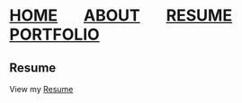 # [HOME](https://dusty91487.github.io/dusty91487.gethub.io) &nbsp; &nbsp; &nbsp; [ABOUT](https://dusty91487.github.io/dusty91487.gethub.io/about) &nbsp; &nbsp; &nbsp; [RESUME](https://dusty91487.github.io/dusty91487.gethub.io/resume) &nbsp; &nbsp; &nbsp; [PORTFOLIO](https://dusty91487.github.io/dusty91487.gethub.io/portfolio)
## Resume
View my [Resume](https://cardmaillouisville-my.sharepoint.com/:b:/g/personal/drthom26_louisville_edu/EU2gbX2qkftHssZEPukaxksBgI-jOq0nvwteXhP22mGbfA?e=tDnYYn)
